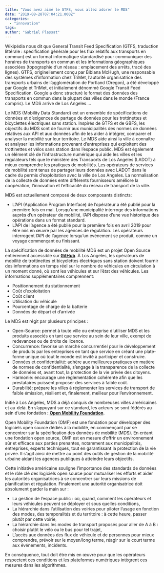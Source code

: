 ```yaml
---
title: "Vous avez aimé le GTFS, vous allez adorer le MDS"
date: "2019-08-28T07:04:21.000Z"
categories: 
  - "innovation"
tags: 
author: "Gabriel Plassat"
---
```


Wikipédia nous dit que General Transit Feed Specification (GTFS, traduction littérale : spécification générale pour les flux relatifs aux transports en commun) est un format informatique standardisé pour communiquer des horaires de transports en commun et les informations géographiques associées (topographie d’un réseau : emplacement des arrêts, tracé des lignes). GTFS, originellement conçu par Bibiana McHugh, une responsable des systèmes d’information chez TriMet, l’autorité organisatrice des transports urbains de l’agglomération de Portland (Oregon), a été développé par Google et TriMet, et initialement dénommé Google Transit Feed Specification. Google a donc structuré le format des données des transports en commun dans la plupart des villes dans le monde (France compris). Le MDS arrive de Los Angeles …

Le MDS (Mobility Data Standard) est un ensemble de spécifications de données et d’exigences de partage de données pour les trottinettes et bicyclettes électriques sans station. Inspirés de GTFS et de GBFS, les objectifs du MDS sont de fournir aux municipalités des normes de données relatives aux API et aux données afin de les aider à intégrer, comparer et analyser la mobilité sur leur territoire. Le MDS aide ainsi la ville à connaître et analyser les informations provenant d’entreprises qui exploitent des trottinettes et vélos sans station dans l’espace public. MDS est également un élément clé de l’infrastructure numérique qui aide les villes et les régulateurs tels que le ministère des Transports de Los Angeles (LADOT) à mieux comprendre les pratiques de mobilités. Les opérateurs de services de mobilité sont tenus de partager leurs données avec LADOT dans le cadre du permis d’exploitation avec la ville de Los Angeles. La normalisation de la collecte de données entre différents fournisseurs améliore la coopération, l’innovation et l’efficacité du réseau de transport de la ville.

MDS est actuellement composé de deux composants distincts:

- L’API (Application Program Interface) de l’opérateur a été publié pour la première fois en mai. Lorsqu’une municipalité interroge des informations auprès d’un opérateur de mobilité, l’API dispose d’une vue historique des opérations dans un format standard.
- L’API de l’agence a été publié pour la première fois en avril 2019 pour être mis en œuvre par les agences de régulation. Les opérateurs interrogent l’API de l’agence lorsqu’un événement se produit, comme un voyage commençant ou finissant.

La spécification de données de mobilité MDS est un projet Open Source entièrement accessible sur [**GitHub**](https://github.com/CityOfLosAngeles/mobility-data-specification). À Los Angeles, les opérateurs de mobilité de trottinettes et bicyclettes électriques sans station doivent fournir des informations en temps réel sur le nombre de véhicules en circulation à un moment donné, où sont les véhicules et sur l’état des véhicules. Les informations supplémentaires comprennent:

- Positionnement du stationnement
- Coût d’exploitation
- Coût client
- Utilisation du véhicule
- Pourcentage de charge de la batterie
- Données de départ et d’arrivée

Le MDS est régit par plusieurs principes :

- Open-Source: permet à toute ville ou entreprise d’utiliser MDS et les produits associés en tant que service au sein de leur ville, exempt de redevances ou de droits de licence.
- Concurrence: favorise un marché concurrentiel pour le développement de produits par les entreprises en tant que service en créant une plate-forme unique où tout le monde est invité à participer et construire.
- Données et confidentialité: adhère aux meilleures pratiques en matière de normes de confidentialité, s’engage à la transparence de la collecte de données et, avant tout, la protection de la vie privée des citoyens.
- Harmonie: encourage une réglementation cohérente afin que les prestataires puissent proposer des services à faible coût.
- Durabilité: prépare les villes à réglementer les services de transport de faible émission, résilient et, finalement, meilleur pour l’environnement.

Initié à Los Angeles, MDS a déjà conquis de nombreuses villes américaines et au-delà. En s’appuyant sur ce standard, les acteurs se sont fédérés au sein d’une fondation : [**Open Mobility Foundation**](https://www.openmobilityfoundation.org/about/).

Open Mobility Foundation (OMF) est une fondation pour développer des logiciels open source dédiés à la mobilité, en commençant par se concentrer sur la spécification des données de mobilité (MDS). En créant une fondation open source, OMF est en mesure d’offrir un environnement sûr et efficace aux parties prenantes, notamment aux municipalités, entreprises, experts techniques, tout en garantissant la protection de la vie privée. Il s’agit ainsi de mettre au point des outils de gestion de la mobilité urbaine aidant les agences publiques à atteindre leurs objectifs.

Cette initiative américaine souligne l’importance des standards de données et le rôle clé des logiciels open source pour mutualiser les efforts et aider les autorités organisatrices à se concentrer sur leurs missions de planification et régulation. Finalement une autorité organisatrice doit absolument garder la main sur :

- La gestion de l’espace public : où, quand, comment les opérateurs et leurs véhicules peuvent se déployer et sous quelles conditions,
- La hiérarchie dans l’utilisation des voiries pour piloter l’usage en fonction des modes, des temporalités et du territoire : à cette heure, passer plutôt par cette voirie,
- La hiérarchie dans les modes de transport proposés pour aller de A à B : choisir plutôt le vélo ou le bus pour tel trajet,
- L’accès aux données des flux de véhicule et de personnes pour mieux comprendre, prévoir sur le moyen/long terme, réagir sur le court terme aux événements, incidents.

En conséquence, tout doit être mis en œuvre pour que les opérateurs respectent ces conditions et les plateformes numériques intègrent ces mesures dans les algorithmes.
